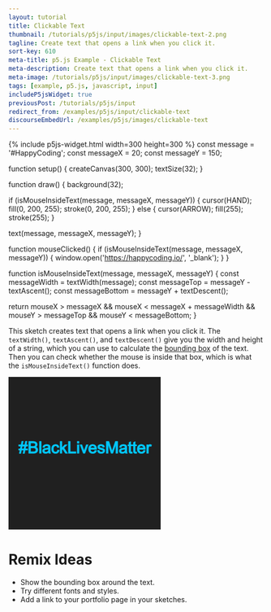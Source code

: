 ```yaml
---
layout: tutorial
title: Clickable Text
thumbnail: /tutorials/p5js/input/images/clickable-text-2.png
tagline: Create text that opens a link when you click it.
sort-key: 610
meta-title: p5.js Example - Clickable Text
meta-description: Create text that opens a link when you click it.
meta-image: /tutorials/p5js/input/images/clickable-text-3.png
tags: [example, p5.js, javascript, input]
includeP5jsWidget: true
previousPost: /tutorials/p5js/input
redirect_from: /examples/p5js/input/clickable-text
discourseEmbedUrl: /examples/p5js/images/clickable-text
---
```


{% include p5js-widget.html width=300 height=300 %}
const message = '#HappyCoding';
const messageX = 20;
const messageY = 150;

function setup() {
  createCanvas(300, 300);
  textSize(32);
}

function draw() {
  background(32);

  if (isMouseInsideText(message, messageX, messageY)) {
    cursor(HAND);
    fill(0, 200, 255);
    stroke(0, 200, 255);
  } else {
    cursor(ARROW);
    fill(255);
    stroke(255);
  }

  text(message, messageX, messageY);
}

function mouseClicked() {
  if (isMouseInsideText(message, messageX, messageY)) {
    window.open('https://happycoding.io/', '_blank');
  }
}

function isMouseInsideText(message, messageX, messageY) {
  const messageWidth = textWidth(message);
  const messageTop = messageY - textAscent();
  const messageBottom = messageY + textDescent();

  return mouseX > messageX && mouseX < messageX + messageWidth &&
    mouseY > messageTop && mouseY < messageBottom;
}
</script>

This sketch creates text that opens a link when you click it. The `textWidth()`, `textAscent()`, and `textDescent()` give you the width and height of a string, which you can use to calculate the [bounding box](https://en.wikipedia.org/wiki/Minimum_bounding_box) of the text. Then you can check whether the mouse is inside that box, which is what the `isMouseInsideText()` function does.

![Happy Coding](/tutorials/p5js/input/images/clickable-text-1.png)

# Remix Ideas

- Show the bounding box around the text.
- Try different fonts and styles.
- Add a link to your portfolio page in your sketches.

